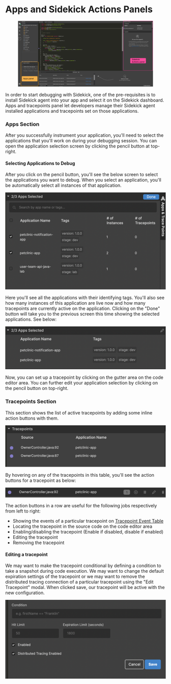 # Apps and Sidekick Actions Panels

<figure><img src="../../../.gitbook/assets/components(3).png" alt="" /><figcaption></figcaption></figure>



In order to start debugging with Sidekick, one of the pre-requisites is to install Sidekick agent into your app and select it on the Sidekick dashboard. Apps and tracepoints panel let developers manage their Sidekick agent installed applications and tracepoints set on those applications.

### Apps Section

After you successfully instrument your application, you'll need to select the applications that you'll work on during your debugging session. You can open the application selection screen by clicking the pencil button at top-right.

#### Selecting Applications to Debug

After you click on the pencil button, you'll see the below screen to select the applications you want to debug. When you select an application, you'll be automatically select all instances of that application.&#x20;

![Sidekick - Selecting Applications](../../../.gitbook/assets/selectingApplications.png)

Here you'll see all the applications with their identifying tags. You'll also see how many instances of this application are live now and how many tracepoints are currently active on the application. Clicking on the "Done" button will take you to the previous screen this time showing the selected applications. See below:

![Sidekick - Applications Selected](../../../.gitbook/assets/AppsSelected.png)

Now, you can set up a tracepoint by clicking on the gutter area on the code editor area. You can further edit your application selection by clicking on the pencil button on top-right.

### Tracepoints Section

This section shows the list of active tracepoints by adding some inline action buttons with them.

![Sidekick - Tracepoints List](../../../.gitbook/assets/TracepointsList.png)

By hovering on any of the tracepoints in this table, you'll see the action buttons for a tracepoint as below:

![Sidekick - One Tracepoint with Action Buttons ](../../../.gitbook/assets/OneTracepoint.png)



The action buttons in a row are useful for the following jobs respectively from left to right:

* Showing the events of a particular tracepoint on [Tracepoint Event Table](events-panel.md)
* Locating the tracepoint in the source code on the code editor area
* Enabling/disabling the tracepoint (Enable if disabled, disable if enabled)
* Editing the tracepoint
* Removing the tracepoint

#### Editing a tracepoint

We may want to make the tracepoint conditional by defining a condition to take a snapshot during code execution. We may want to change the default expiration settings of the tracepoint or we may want to remove the distributed tracing connection of a particular tracepoint using the "Edit Tracepoint" modal. When clicked save, our tracepoint will be active with the new configuration.

![Sidekick - Editing a tracepoint](<../../../.gitbook/assets/EditTracepoint (1).png>)
